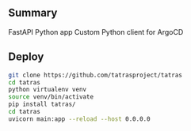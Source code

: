 ## Summary

FastAPI Python app
Custom Python client for ArgoCD

## Deploy

```bash
git clone https://github.com/tatrasproject/tatras
cd tatras
python virtualenv venv
source venv/bin/activate
pip install tatras/
cd tatras
uvicorn main:app --reload --host 0.0.0.0
```